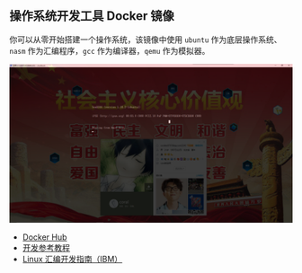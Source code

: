 ## 操作系统开发工具 Docker 镜像

你可以从零开始搭建一个操作系统，该镜像中使用 `ubuntu` 作为底层操作系统、`nasm` 作为汇编程序，`gcc` 作为编译器，`qemu` 作为模拟器。


![osdev-tools](../pics/osdev.png)


* [Docker Hub](https://hub.docker.com/r/scarboroughcoral/osdev-ubuntu/)
* [开发参考教程](https://github.com/cfenollosa/os-tutorial)
* [Linux 汇编开发指南（IBM）](https://www.ibm.com/developerworks/cn/linux/l-assembly/index.html)
